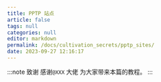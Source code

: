 ```yaml
---
title: PPTP 站点
article: false
tags: null
categories: null
editor: markdown
permalink: /docs/cultivation_secrets/pptp_sites/
date: 2023-09-27 12:16:17
---
```

:::note 致谢
感谢`@XXX` 大佬 为大家带来本篇的教程。
:::